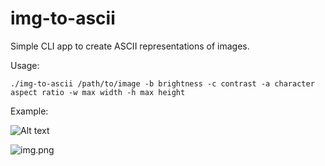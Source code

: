 # img-to-ascii

Simple CLI app to create ASCII representations of images.  
  
Usage:

`./img-to-ascii /path/to/image -b brightness -c contrast -a character aspect ratio -w max width -h max height`

Example:

![Alt text](https://freerangestock.com/sample/127616/zebra-on-black-background-.jpg)

![img.png](https://i.postimg.cc/c6GL8MyK/img.png)
